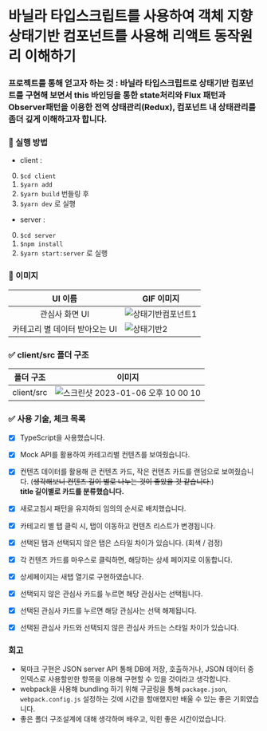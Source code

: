 # 바닐라 타입스크립트를 사용하여 객체 지향 상태기반 컴포넌트를 사용해 리액트 동작원리 이해하기

### 프로젝트를 통해 얻고자 하는 것 : 바닐라 타입스크립트로 상태기반 컴포넌트를 구현해 보면서 this 바인딩을 통한 state처리와 Flux 패턴과 Observer패턴을 이용한 전역 상태관리(Redux), 컴포넌트 내 상태관리를 좀더 깊게 이해하고자 합니다.

### 👨 실행 방법

- client : 
0. `$cd client` 
1. `$yarn add` 
2. `$yarn build` 번들링 후 
3. `$yarn dev` 로 실행

- server : 
0. `$cd server`
1. `$npm install` 
2. `$yarn start:server` 로 실행

### 🌃 이미지

|  UI 이름   | GIF 이미지 |
| :-----: | ------ |
| 관심사 화면 UI |     ![상태기반컴포넌트1](https://user-images.githubusercontent.com/55525574/217164983-ca264595-1895-4e51-aac0-b87719d7eaff.gif)  |
| 카테고리 별 데이터 받아오는 UI |   ![상태기반2](https://user-images.githubusercontent.com/55525574/217165096-348a60ff-831d-4170-b6f5-4c8151be774e.gif)     |

### ✅ client/src 폴더 구조

|  폴더 구조   | 이미지 |
| :-----: | ------ |
| client/src |     ![스크린샷 2023-01-06 오후 10 00 10](https://user-images.githubusercontent.com/55525574/211017408-548d3a74-e98c-489f-9884-f5ee77368b47.png)|

### ✅ 사용 기술, 체크 목록

- [x] TypeScript을 사용했습니다.
- [x] Mock API를 활용하여 카테고리별 컨텐츠를 보여줬습니다.
- [x] 컨텐츠 데이터를 활용해 큰 컨텐츠 카드, 작은 컨텐츠 카드를 랜덤으로 보여줬습니다. (~~생각해보니 컨텐츠 길이 별로 나누는 것이 좋았을 것 같습니다.~~) </br>__title 길이별로 카드를 분류했습니다.__
- [x] 새로고침시 패턴을 유지하되 임의의 순서로 배치했습니다.
- [x] 카테고리 별 탭 클릭 시, 탭이 이동하고 컨텐츠 리스트가 변경됩니다.
- [x] 선택된 탭과 선택되지 않은 탭은 스타일 차이가 있습니다. (회색 / 검정)
- [x] 각 컨텐츠 카드를 마우스로 클릭하면, 해당하는 상세 페이지로 이동합니다.
- [x] 상세페이지는 새탭 열기로 구현하였습니다.

- [x] 선택되지 않은 관심사 카드를 누르면 해당 관심사는 선택됩니다.
- [x] 선택된 관심사 카드를 누르면 해당 관심사는 선택 해제됩니다.
- [x] 선택된 관심사 카드와 선택되지 않은 관심사 카드는 스타일 차이가 있습니다.

###  회고

- 북마크 구현은 JSON server API 통해 DB에 저장, 호출하거나, JSON 데이터 중 인덱스로 사용할만한 항목을 이용해 구현할 수 있을 것이라고 생각합니다.
- webpack을 사용해 bundling 하기 위해 구글링을 통해 `package.json`, `webpack.config.js` 설정하는 것에 시간을 할애했지만 배울 수 있는 좋은 기회였습니다.
- 좋은 폴더 구조설계에 대해 생각하며 배우고, 익힌 좋은 시간이었습니다.

